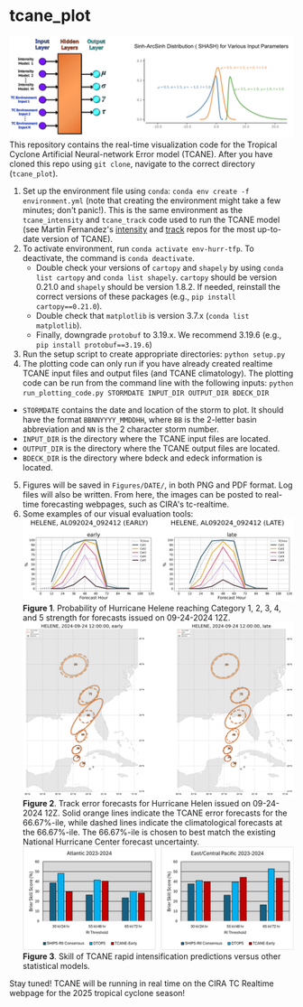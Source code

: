 # tcane_plot
![overview of TCANE model](TCANE_overview.png)
This repository contains the real-time visualization code for the Tropical Cyclone Artificial Neural-network Error model (TCANE). After you have cloned this repo using `git clone`, navigate to the correct directory (`tcane_plot`). 
1. Set up the environment file using `conda`: `conda env create -f environment.yml` (note that creating the environment might take a few minutes; don't panic!). This is the same environment as the `tcane_intensity` and `tcane_track` code used to run the TCANE model (see Martin Fernandez's [intensity](https://github.com/mafern/tcane_intensity) and [track](https://github.com/mafern/tcane_track) repos for the most up-to-date version of TCANE).
2. To activate environment, run `conda activate env-hurr-tfp`. To deactivate, the command is `conda deactivate`.
	* Double check your versions of `cartopy` and `shapely` by using `conda list cartopy` and `conda list shapely`. `cartopy` should be version 0.21.0 and `shapely` should be version 1.8.2. If needed, reinstall the correct versions of these packages (e.g., `pip install cartopy==0.21.0`).
	* Double check that `matplotlib` is version 3.7.x (`conda list matplotlib`). 
	* Finally, downgrade `protobuf` to 3.19.x. We recommend 3.19.6 (e.g., `pip install protobuf==3.19.6`)
3. Run the setup script to create appropriate directories: `python setup.py`
4. The plotting code can only run if you have already created realtime TCANE input files and output files (and TCANE climatology). The plotting code can be run from the command line with the following inputs: `python run_plotting_code.py STORMDATE INPUT_DIR OUTPUT_DIR BDECK_DIR`
  * `STORMDATE` contains the date and location of the storm to plot. It should have the format `BBNNYYYY_MMDDHH`, where `BB` is the 2-letter basin abbreviation and `NN` is the 2 character storm number.
  * `INPUT_DIR` is the directory where the TCANE input files are located.
  * `OUTPUT_DIR` is the directory where the TCANE output files are located.
  * `BDECK_DIR` is the directory where bdeck and edeck information is located.
5. Figures will be saved in `Figures/DATE/`, in both PNG and PDF format. Log files will also be written. From here, the images can be posted to real-time forecasting webpages, such as CIRA's tc-realtime.
6. Some examples of our visual evaluation tools:
![TCANE category probability](tcane_catprob.png) **Figure 1**. Probability of Hurricane Helene reaching Category 1, 2, 3, 4, and 5 strength for forecasts issued on 09-24-2024 12Z.
![TCANE track predictions](tcane_track.png) **Figure 2**. Track error forecasts for Hurricane Helen issued on 09-24-2024 12Z. Solid orange lines indicate the TCANE error forecasts for the 66.67%-ile, while dashed lines indicate the climatological forecasts at the 66.67%-ile. The 66.67%-ile is chosen to best match the existing National Hurricane Center forecast uncertainty. 
![TCANE rapid intensification](TCANE_rapid_intensification.png) **Figure 3**. Skill of TCANE rapid intensification predictions versus other statistical models.

Stay tuned! TCANE will be running in real time on the CIRA TC Realtime webpage for the 2025 tropical cyclone season! 

